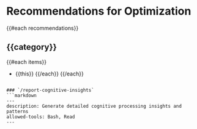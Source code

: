 # Recommendations for Optimization
{{#each recommendations}}
## {{category}}
{{#each items}}
- {{this}}
{{/each}}
{{/each}}
```

### `/report-cognitive-insights`
```markdown
---
description: Generate detailed cognitive processing insights and patterns
allowed-tools: Bash, Read
---
